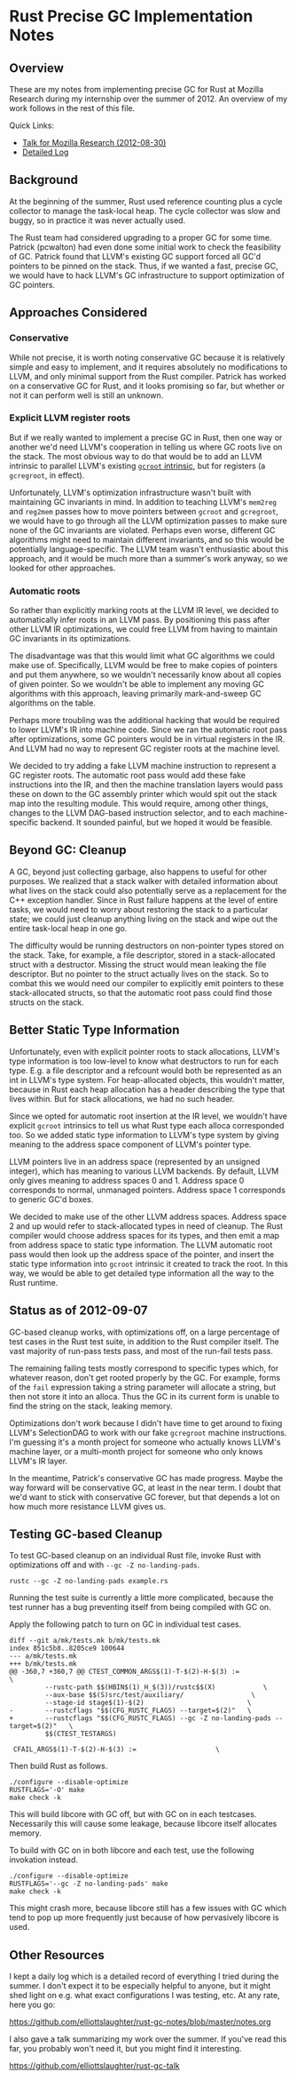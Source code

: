 # Rust Precise GC Implementation Notes

## Overview

These are my notes from implementing precise GC for Rust at Mozilla
Research during my internship over the summer of 2012. An overview of
my work follows in the rest of this file.

Quick Links:

  * [Talk for Mozilla Research (2012-08-30)](https://github.com/elliottslaughter/rust-gc-talk)
  * [Detailed Log](https://github.com/elliottslaughter/rust-gc-notes/blob/master/notes.org)

## Background

At the beginning of the summer, Rust used reference counting plus a
cycle collector to manage the task-local heap. The cycle collector was
slow and buggy, so in practice it was never actually used.

The Rust team had considered upgrading to a proper GC for some
time. Patrick (pcwalton) had even done some initial work to check the
feasibility of GC. Patrick found that LLVM's existing GC support
forced all GC'd pointers to be pinned on the stack. Thus, if we wanted
a fast, precise GC, we would have to hack LLVM's GC infrastructure to
support optimization of GC pointers.

## Approaches Considered

### Conservative

While not precise, it is worth noting conservative GC because it is
relatively simple and easy to implement, and it requires absolutely no
modifications to LLVM, and only minimal support from the Rust
compiler. Patrick has worked on a conservative GC for Rust, and it
looks promising so far, but whether or not it can perform well is
still an unknown.

### Explicit LLVM register roots

But if we really wanted to implement a precise GC in Rust, then one
way or another we'd need LLVM's cooperation in telling us where GC
roots live on the stack. The most obvious way to do that would be to
add an LLVM intrinsic to parallel LLVM's existing [`gcroot`
intrinsic](http://llvm.org/docs/GarbageCollection.html#gcroot), but
for registers (a `gcregroot`, in effect).

Unfortunately, LLVM's optimization infrastructure wasn't built with
maintaining GC invariants in mind. In addition to teaching LLVM's
`mem2reg` and `reg2mem` passes how to move pointers between `gcroot`
and `gcregroot`, we would have to go through all the LLVM optimization
passes to make sure none of the GC invariants are violated. Perhaps
even worse, different GC algorithms might need to maintain different
invariants, and so this would be potentially language-specific. The
LLVM team wasn't enthusiastic about this approach, and it would be
much more than a summer's work anyway, so we looked for other
approaches.

### Automatic roots

So rather than explicitly marking roots at the LLVM IR level, we
decided to automatically infer roots in an LLVM pass. By positioning
this pass after other LLVM IR optimizations, we could free LLVM from
having to maintain GC invariants in its optimizations.

The disadvantage was that this would limit what GC algorithms we could
make use of. Specifically, LLVM would be free to make copies of
pointers and put them anywhere, so we wouldn't necessarily know about
all copies of given pointer. So we wouldn't be able to implement any
moving GC algorithms with this approach, leaving primarily
mark-and-sweep GC algorithms on the table.

Perhaps more troubling was the additional hacking that would be
required to lower LLVM's IR into machine code. Since we ran the
automatic root pass after optimizations, some GC pointers would be in
virtual registers in the IR. And LLVM had no way to represent GC
register roots at the machine level.

We decided to try adding a fake LLVM machine instruction to represent
a GC register roots. The automatic root pass would add these fake
instructions into the IR, and then the machine translation layers
would pass these on down to the GC assembly printer which would spit
out the stack map into the resulting module. This would require, among
other things, changes to the LLVM DAG-based instruction selector, and
to each machine-specific backend. It sounded painful, but we hoped it
would be feasible.

## Beyond GC: Cleanup

A GC, beyond just collecting garbage, also happens to useful for other
purposes. We realized that a stack walker with detailed information
about what lives on the stack could also potentially serve as a
replacement for the C++ exception handler. Since in Rust failure
happens at the level of entire tasks, we would need to worry about
restoring the stack to a particular state; we could just cleanup
anything living on the stack and wipe out the entire task-local heap
in one go.

The difficulty would be running destructors on non-pointer types
stored on the stack. Take, for example, a file descriptor, stored in a
stack-allocated struct with a destructor. Missing the struct would
mean leaking the file descriptor. But no pointer to the struct
actually lives on the stack. So to combat this we would need our
compiler to explicitly emit pointers to these stack-allocated structs,
so that the automatic root pass could find those structs on the stack.

## Better Static Type Information

Unfortunately, even with explicit pointer roots to stack allocations,
LLVM's type information is too low-level to know what destructors to
run for each type. E.g. a file descriptor and a refcount would both be
represented as an int in LLVM's type system. For heap-allocated
objects, this wouldn't matter, because in Rust each heap allocation
has a header describing the type that lives within. But for stack
allocations, we had no such header.

Since we opted for automatic root insertion at the IR level, we
wouldn't have explicit `gcroot` intrinsics to tell us what Rust type
each alloca corresponded too. So we added static type information to
LLVM's type system by giving meaning to the address space component of
LLVM's pointer type.

LLVM pointers live in an address space (represented by an unsigned
integer), which has meaning to various LLVM backends. By default, LLVM
only gives meaning to address spaces 0 and 1. Address space 0
corresponds to normal, unmanaged pointers. Address space 1 corresponds
to generic GC'd boxes.

We decided to make use of the other LLVM address spaces. Address space
2 and up would refer to stack-allocated types in need of cleanup. The
Rust compiler would choose address spaces for its types, and then emit
a map from address space to static type information. The LLVM
automatic root pass would then look up the address space of the
pointer, and insert the static type information into `gcroot`
intrinsic it created to track the root. In this way, we would be able
to get detailed type information all the way to the Rust runtime.

## Status as of 2012-09-07

GC-based cleanup works, with optimizations off, on a large percentage
of test cases in the Rust test suite, in addition to the Rust compiler
itself. The vast majority of run-pass tests pass, and most of the
run-fail tests pass.

The remaining failing tests mostly correspond to specific types which,
for whatever reason, don't get rooted properly by the GC. For example,
forms of the `fail` expression taking a string parameter will allocate
a string, but then not store it into an alloca. Thus the GC in its
current form is unable to find the string on the stack, leaking
memory.

Optimizations don't work because I didn't have time to get around to
fixing LLVM's SelectionDAG to work with our fake `gcregroot` machine
instructions. I'm guessing it's a month project for someone who
actually knows LLVM's machine layer, or a multi-month project for
someone who only knows LLVM's IR layer.

In the meantime, Patrick's conservative GC has made progress. Maybe
the way forward will be conservative GC, at least in the near term. I
doubt that we'd want to stick with conservative GC forever, but that
depends a lot on how much more resistance LLVM gives us.

## Testing GC-based Cleanup

To test GC-based cleanup on an individual Rust file, invoke Rust with
optimizations off and with `--gc -Z no-landing-pads`.

    rustc --gc -Z no-landing-pads example.rs

Running the test suite is currently a little more complicated, because
the test runner has a bug preventing itself from being compiled with
GC on.

Apply the following patch to turn on GC in individual test cases.

    diff --git a/mk/tests.mk b/mk/tests.mk
    index 851c5b8..8205ce9 100644
    --- a/mk/tests.mk
    +++ b/mk/tests.mk
    @@ -360,7 +360,7 @@ CTEST_COMMON_ARGS$(1)-T-$(2)-H-$(3) :=						\
             --rustc-path $$(HBIN$(1)_H_$(3))/rustc$$(X)			\
             --aux-base $$(S)src/test/auxiliary/                 \
             --stage-id stage$(1)-$(2)							\
    -        --rustcflags "$$(CFG_RUSTC_FLAGS) --target=$(2)"	\
    +        --rustcflags "$$(CFG_RUSTC_FLAGS) --gc -Z no-landing-pads --target=$(2)"	\
             $$(CTEST_TESTARGS)
     
     CFAIL_ARGS$(1)-T-$(2)-H-$(3) :=					\

Then build Rust as follows.

    ./configure --disable-optimize
    RUSTFLAGS='-O' make
    make check -k

This will build libcore with GC off, but with GC on in each
testcases. Necessarily this will cause some leakage, because libcore
itself allocates memory.

To build with GC on in both libcore and each test, use the following
invokation instead.

    ./configure --disable-optimize
    RUSTFLAGS='--gc -Z no-landing-pads' make
    make check -k

This might crash more, because libcore still has a few issues with GC
which tend to pop up more frequently just because of how pervasively
libcore is used.

## Other Resources

I kept a daily log which is a detailed record of everything I tried
during the summer. I don't expect it to be especially helpful to
anyone, but it might shed light on e.g. what exact configurations I
was testing, etc. At any rate, here you go:

https://github.com/elliottslaughter/rust-gc-notes/blob/master/notes.org

I also gave a talk summarizing my work over the summer. If you've read
this far, you probably won't need it, but you might find it
interesting.

https://github.com/elliottslaughter/rust-gc-talk
